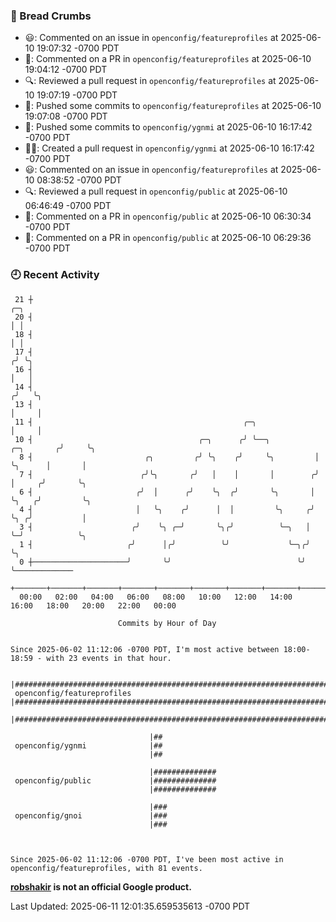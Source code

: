 ### 🍞 Bread Crumbs

 * 😃: Commented on an issue in `openconfig/featureprofiles` at 2025-06-10 19:07:32 -0700 PDT
 * 💬: Commented on a PR in  `openconfig/featureprofiles` at 2025-06-10 19:04:12 -0700 PDT
 * 🔍: Reviewed a pull request in  `openconfig/featureprofiles` at 2025-06-10 19:07:19 -0700 PDT
 * 🚢: Pushed some commits to `openconfig/featureprofiles` at 2025-06-10 19:07:08 -0700 PDT
 * 🚢: Pushed some commits to `openconfig/ygnmi` at 2025-06-10 16:17:42 -0700 PDT
 * ✍🏼: Created a pull request in `openconfig/ygnmi` at 2025-06-10 16:17:42 -0700 PDT
 * 😃: Commented on an issue in `openconfig/featureprofiles` at 2025-06-10 08:38:52 -0700 PDT
 * 🔍: Reviewed a pull request in  `openconfig/public` at 2025-06-10 06:46:49 -0700 PDT
 * 💬: Commented on a PR in  `openconfig/public` at 2025-06-10 06:30:34 -0700 PDT
 * 💬: Commented on a PR in  `openconfig/public` at 2025-06-10 06:29:36 -0700 PDT

### 🕘 Recent Activity
```
 21 ┼                                                                            ╭─╮
 20 ┤                                                                            │ │
 18 ┤                                                                            │ │
 17 ┤                                                                           ╭╯ ╰╮
 16 ┤                                                                           │   │
 14 ┤                                                                          ╭╯   ╰╮
 13 ┤                                                                          │     │
 11 ┤                                               ╭─╮                        │     │
 10 ┤                                     ╭─╮      ╭╯ ╰──╮          ╭─╮       ╭╯     ╰╮
  8 ┤                         ╭╮         ╭╯ ╰╮    ╭╯     ╰╮         │ ╰╮      │       │
  7 ┤                        ╭╯╰╮       ╭╯   │    │       │        ╭╯  │     ╭╯       ╰╮
  6 ┤                       ╭╯  │      ╭╯    ╰╮  ╭╯       ╰╮       │   ╰╮   ╭╯         ╰╮
  4 ┤                       │   ╰╮    ╭╯      │  │         ╰╮     ╭╯    ╰╮ ╭╯           │
  3 ┤                      ╭╯    ╰╮ ╭─╯       ╰╮╭╯          ╰─╮   │      ╰─╯            ╰╮
  1 ┤                     ╭╯      │╭╯          ╰╯             ╰─╮╭╯                      ╰╮
  0 ┼─────────────────────╯       ╰╯                            ╰╯                        ╰─────────────
    +───────+───────+───────+───────+───────+───────+───────+───────+───────+───────+───────+───────+────
  00:00   02:00   04:00   06:00   08:00   10:00   12:00   14:00   16:00   18:00   20:00   22:00   00:00   

						Commits by Hour of Day


Since 2025-06-02 11:12:06 -0700 PDT, I'm most active between 18:00-18:59 - with 23 events in that hour.

```



```
                               |#################################################################################
 openconfig/featureprofiles    |#################################################################################
                               |#################################################################################

                               |##
 openconfig/ygnmi              |##
                               |##

                               |##############
 openconfig/public             |##############
                               |##############

                               |###
 openconfig/gnoi               |###
                               |###



Since 2025-06-02 11:12:06 -0700 PDT, I've been most active in openconfig/featureprofiles, with 81 events.

```
**[robshakir](mailto:robjs@google.com) is not an official Google product.**  


Last Updated: 2025-06-11 12:01:35.659535613 -0700 PDT
